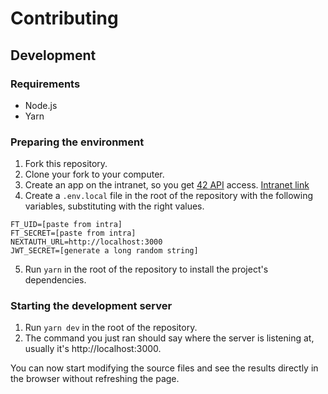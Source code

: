 # Contributing

## Development

### Requirements

- Node.js
- Yarn

### Preparing the environment

1. Fork this repository.
2. Clone your fork to your computer.
3. Create an app on the intranet, so you get [42 API](https://api.intra.42.fr) access. [Intranet link](https://profile.intra.42.fr/oauth/applications/)
4. Create a `.env.local` file in the root of the repository with the following variables, substituting with the right values.

```
FT_UID=[paste from intra]
FT_SECRET=[paste from intra]
NEXTAUTH_URL=http://localhost:3000
JWT_SECRET=[generate a long random string]
```

5. Run `yarn` in the root of the repository to install the project's dependencies.

### Starting the development server

1. Run `yarn dev` in the root of the repository.
2. The command you just ran should say where the server is listening at, usually it's http://localhost:3000.

You can now start modifying the source files and see the results directly in the browser without refreshing the page.
